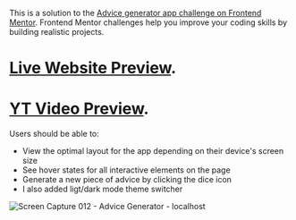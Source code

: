 This is a solution to the [Advice generator app challenge on Frontend Mentor](https://www.frontendmentor.io/challenges/advice-generator-app-QdUG-13db). Frontend Mentor challenges help you improve your coding skills by building realistic projects.

# [Live Website Preview](https://advicegeneratornikola93.netlify.app/).

# [YT Video Preview](https://youtu.be/svF1BAB8iRw).

Users should be able to:

- View the optimal layout for the app depending on their device's screen size
- See hover states for all interactive elements on the page
- Generate a new piece of advice by clicking the dice icon
- I also added ligt/dark mode theme switcher

![Screen Capture 012 - Advice Generator - localhost](https://user-images.githubusercontent.com/95870159/209172140-e5772bfc-95e3-472e-9638-6398e8b5a5c4.jpg)
